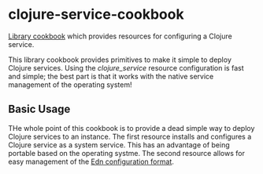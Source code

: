 # clojure-service-cookbook
[Library cookbook][0] which provides resources for configuring a
Clojure service.

This library cookbook provides primitives to make it simple to deploy
Clojure services. Using the *clojure_service* resource configuration
is fast and simple; the best part is that it works with the native
service management of the operating system!

## Basic Usage
THe whole point of this cookbook is to provide a dead simple way to
deploy Clojure services to an instance. The first resource installs
and configures a Clojure service as a system service. This has an
advantage of being portable based on the operating systme. The second
resource allows for easy management of the
[Edn configuration format][1].

[0]: http://blog.vialstudios.com/the-environment-cookbook-pattern
[1]: https://github.com/edn-format/edn
